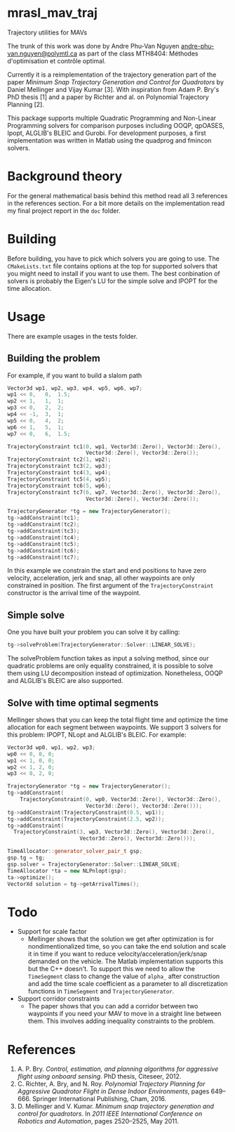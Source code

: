 # mrasl_mav_traj

Trajectory utilities for MAVs

The trunk of this work was done by Andre Phu-Van Nguyen <andre-phu-van.nguyen@polymtl.ca>
as part of the class MTH8404: Méthodes d'optimisation et contrôle optimal.

Currently it is a reimplementation of the trajectory generation part of the
paper *Minimum Snap Trajectory Generation and Control for Quadrotors* by Daniel
Mellinger and Vijay Kumar [3]. With inspiration from Adam P. Bry's PhD
thesis [1] and a paper by Richter and al. on Polynomial Trajectory Planning [2].

This package supports multiple Quadratic Programming and Non-Linear Programming
solvers for comparison purposes including OOQP, qpOASES, Ipopt, ALGLIB's BLEIC
and Gurobi. For development purposes, a first implementation was written in
Matlab using the quadprog and fmincon solvers.

# Background theory
For the general mathematical basis behind this method read all 3 references in the references section. For a bit more details
on the implementation read my final project report in the `doc` folder.

# Building
Before building, you have to pick which solvers you are going to use. The `CMakeLists.txt` file contains options at the top for supported solvers that you might need to install if you want to use them. The best conbination of solvers is probably the Eigen's LU for the simple solve and IPOPT for the time allocation.

# Usage
There are example usages in the tests folder. 

## Building the problem
For example, if you want to build a slalom path
```c++
Vector3d wp1, wp2, wp3, wp4, wp5, wp6, wp7;
wp1 << 0,   0,  1.5;
wp2 << 1,   1,  1;
wp3 << 0,   2,  2;
wp4 << -1,  3,  1;
wp5 << 0,   4,  2;
wp6 << 1,   5,  1;
wp7 << 0,   6,  1.5;

TrajectoryConstraint tc1(0, wp1, Vector3d::Zero(), Vector3d::Zero(),
                         Vector3d::Zero(), Vector3d::Zero());
TrajectoryConstraint tc2(1, wp2);
TrajectoryConstraint tc3(2, wp3);
TrajectoryConstraint tc4(3, wp4);
TrajectoryConstraint tc5(4, wp5);
TrajectoryConstraint tc6(5, wp6);
TrajectoryConstraint tc7(6, wp7, Vector3d::Zero(), Vector3d::Zero(),
                         Vector3d::Zero(), Vector3d::Zero());

TrajectoryGenerator *tg = new TrajectoryGenerator();
tg->addConstraint(tc1);
tg->addConstraint(tc2);
tg->addConstraint(tc3);
tg->addConstraint(tc4);
tg->addConstraint(tc5);
tg->addConstraint(tc6);
tg->addConstraint(tc7);
```
In this example we constrain the start and end positions to have zero velocity, acceleration, jerk and snap, all other waypoints are only constrained in position. The first argument of the `TrajectoryConstraint` constructor is the arrival time of the waypoint.

## Simple solve
One you have built your problem you can solve it by calling:
```c++
tg->solveProblem(TrajectoryGenerator::Solver::LINEAR_SOLVE);
```
The solveProblem function takes as input a solving method, since our quadratic problems are only equality constrained, it is possible to solve them using LU decomposition instead of optimization. Nonetheless, OOQP and ALGLIB's BLEIC are also supported.

## Solve with time optimal segments
Mellinger shows that you can keep the total flight time and optimize the time allocation for each segment between waypoints. We support 3 solvers for this problem: IPOPT, NLopt and ALGLIB's BLEIC. For example:
```c++
Vector3d wp0, wp1, wp2, wp3;
wp0 << 0, 0, 0;
wp1 << 1, 0, 0;
wp2 << 1, 2, 0;
wp3 << 0, 2, 0;

TrajectoryGenerator *tg = new TrajectoryGenerator();
tg->addConstraint(
    TrajectoryConstraint(0, wp0, Vector3d::Zero(), Vector3d::Zero(),
                         Vector3d::Zero(), Vector3d::Zero()));
tg->addConstraint(TrajectoryConstraint(0.5, wp1));
tg->addConstraint(TrajectoryConstraint(2.5, wp2));
tg->addConstraint(
  TrajectoryConstraint(3, wp3, Vector3d::Zero(), Vector3d::Zero(),
                       Vector3d::Zero(), Vector3d::Zero()));

TimeAllocator::generator_solver_pair_t gsp;
gsp.tg = tg;
gsp.solver = TrajectoryGenerator::Solver::LINEAR_SOLVE;
TimeAllocator *ta = new NLPnlopt(gsp);
ta->optimize();
VectorXd solution = tg->getArrivalTimes();
```

# Todo
* Support for scale factor
  * Mellinger shows that the solution we get after optimization is for nondimentionalized time, so you can take the end solution and scale it in time if you want to reduce velocity/acceleration/jerk/snap demanded on the vehicle. The Matlab implementation supports this but the C++ doesn't. To support this we need to allow the `TimeSegment` class to change the value of `alpha_` after construction and add the time scale coefficient as a parameter to all discretization functions in `TimeSegment` and `TrajectoryGenerator`.
* Support corridor constraints
  * The paper shows that you can add a corridor between two waypoints if you need your MAV to move in a straight line between them. This involves adding inequality constraints to the problem.

# References
1. A. P. Bry. *Control, estimation, and planning algorithms for aggressive flight using onboard sensing*. PhD thesis, Citeseer, 2012.
1. C. Richter, A. Bry, and N. Roy. *Polynomial Trajectory Planning for Aggressive Quadrotor Flight in
Dense Indoor Environments*, pages 649–666. Springer International Publishing, Cham, 2016.
1. D. Mellinger and V. Kumar. *Minimum snap trajectory generation and control for quadrotors*. In *2011
IEEE International Conference on Robotics and Automation*, pages 2520–2525, May 2011.
